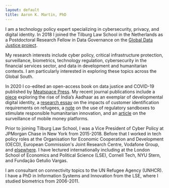 ```yaml
---
layout: default
title: Aaron K. Martin, PhD
---
```

I am a technology policy expert specializing in cybersecurity, privacy, and digital identity. In 2018 I joined the Tilburg Law School in the Netherlands as a Postdoctoral Research Fellow in Data Governance on the [Global Data Justice project](https://globaldatajustice.org).

My research interests include cyber policy, critical infrastructure protection, surveillance, biometrics, technology regulation, cybersecurity in the financial services sector, and data in development and humanitarian contexts. I am particularly interested in exploring these topics across the Global South.

In 2020 I co-edited an open-access book on data justice and COVID-19 published by [Meatspace Press](https://meatspacepress.com). My recent journal publications include a [piece](https://doi.org/10.24908/ss.v19i1.14547) exploring the rise of India’s Aadhaar as an exemplar of developmental digital identity, a [research essay](https://doi.org/10.1080/02681102.2020.1811943) on the impacts of customer identification requirements on refugees, a [note](https://doi.org/10.1111/1758-5899.12729) on the use of regulatory sandboxes to stimulate responsible humanitarian innovation, and an [article](https://doi.org/10.24908/ss.v17i1/2.12924) on the surveillance of mobile money platforms.

Prior to joining Tilburg Law School, I was a Vice President of Cyber Policy at JPMorgan Chase in New York from 2015-2018. Before that I worked in tech policy roles at the Organisation for Economic Cooperation and Development (OECD), European Commission's Joint Research Centre, Vodafone Group, and [elsewhere](http://sixfouronea.net/professional-history/). I have lectured internationally including at the London School of Economics and Political Science (LSE), Cornell Tech, NYU Stern, and Fundação Getulio Vargas.

I am consultant on connectivity topics to the UN Refugee Agency (UNHCR). I have a PhD in Information Systems and Innovation from the LSE, where I studied biometrics from 2006-2011.
